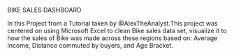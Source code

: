BIKE SALES DASHBOARD

In this Project from a Tutorial taken by @AlexTheAnalyst.This project was  centered on using Microsoft Excel to clean Bike sales data set, visualize it to how the sales of Bike was made across these regions based on: Average Income, Distance commuted by buyers, and Age Bracket. 
